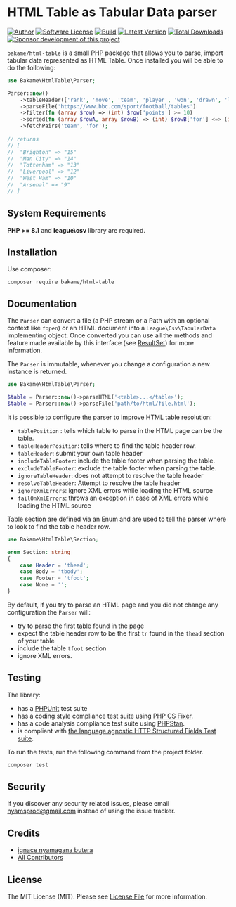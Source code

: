 # HTML Table as Tabular Data parser

[![Author](http://img.shields.io/badge/author-@nyamsprod-blue.svg?style=flat-square)](https://twitter.com/nyamsprod)
[![Software License](https://img.shields.io/badge/license-MIT-brightgreen.svg?style=flat-square)](LICENSE)
[![Build](https://github.com/bakame-php/html-table/workflows/build/badge.svg)](https://github.com/bakame-php/html-table/actions?query=workflow%3A%22build%22)
[![Latest Version](https://img.shields.io/github/release/bakame-php/html-table.svg?style=flat-square)](https://github.com/bakame-php/html-table/releases)
[![Total Downloads](https://img.shields.io/packagist/dt/bakame/html-table.svg?style=flat-square)](https://packagist.org/packages/bakame/html-table)
[![Sponsor development of this project](https://img.shields.io/badge/sponsor%20this%20package-%E2%9D%A4-ff69b4.svg?style=flat-square)](https://github.com/sponsors/nyamsprod)

`bakame/html-table` is a small PHP package that allows you to parse, import tabular data represented as
HTML Table. Once installed you will be able to do the following:

```php
use Bakame\HtmlTable\Parser;

Parser::new()
    ->tableHeader(['rank', 'move', 'team', 'player', 'won', 'drawn', 'lost', 'for', 'against', 'gd', 'points'])
    ->parseFile('https://www.bbc.com/sport/football/tables')
    ->filter(fn (array $row) => (int) $row['points'] >= 10)
    ->sorted(fn (array $rowA, array $rowB) => (int) $rowB['for'] <=> (int) $rowA['for'])
    ->fetchPairs('team', 'for');
            
// returns 
// [
//  "Brighton" => "15"
//  "Man City" => "14"
//  "Tottenham" => "13"
//  "Liverpool" => "12"
//  "West Ham" => "10"
//  "Arsenal" => "9"
// ]
```

## System Requirements

**PHP >= 8.1** and **league\csv** library are required.

## Installation

Use composer:

```
composer require bakame/html-table
```

## Documentation

The `Parser` can convert a file (a PHP stream or a Path with an optional context like `fopen`)
or an HTML document into a `League\Csv\TabularData` implementing object. Once converted you
can use all the methods and feature made available by this interface
(see [ResultSet](https://csv.thephpleague.com/9.0/reader/resultset/)) for more information.

The `Parser` is immutable, whenever you change a configuration a new instance is returned.

```php
use Bakame\HtmlTable\Parser;

$table = Parser::new()->parseHTML('<table>...</table>');
$table = Parser::new()->parseFile('path/to/html/file.html');
```

It is possible to configure the parser to improve HTML table resolution:

- `tablePosition` : tells which table to parse in the HTML page can be the table.
- `tableHeaderPosition`: tells where to find the table header row.
- `tableHeader`: submit your own table header
- `includeTableFooter`: include the table footer when parsing the table.
- `excludeTableFooter`: exclude the table footer when parsing the table.
- `ignoreTableHeader`: does not attempt to resolve the table header
- `resolveTableHeader`: Attempt to resolve the table header
- `ignoreXmlErrors`: ignore XML errors while loading the HTML source
- `failOnXmlErrors`: throws an exception in case of XML errors while loading the HTML source

Table section are defined via an Enum and are used to tell the parser where to look to find 
the table header row.

```php
use Bakame\HtmlTable\Section;

enum Section: string
{
    case Header = 'thead';
    case Body = 'tbody';
    case Footer = 'tfoot';
    case None = '';
}
```

By default, if you try to parse an HTML page and you did not change any configuration the `Parser` will:

- try to parse the first table found in the page
- expect the table header row to be the first `tr` found in the `thead` section of your table
- include the table `tfoot` section
- ignore XML errors.

## Testing

The library:

- has a [PHPUnit](https://phpunit.de) test suite
- has a coding style compliance test suite using [PHP CS Fixer](https://cs.sensiolabs.org/).
- has a code analysis compliance test suite using [PHPStan](https://github.com/phpstan/phpstan).
- is compliant with [the language agnostic HTTP Structured Fields Test suite](https://github.com/httpwg/structured-field-tests).

To run the tests, run the following command from the project folder.

``` bash
composer test
```

## Security

If you discover any security related issues, please email nyamsprod@gmail.com instead of using the issue tracker.

## Credits

- [ignace nyamagana butera](https://github.com/nyamsprod)
- [All Contributors](https://github.com/bakame-php/html-table/contributors)

## License

The MIT License (MIT). Please see [License File](LICENSE) for more information.
